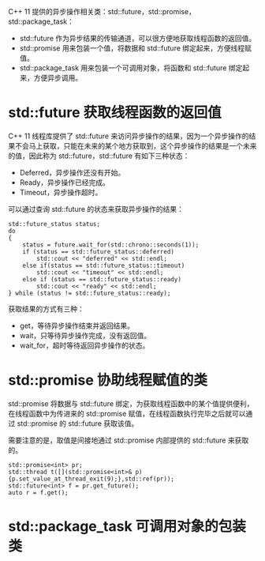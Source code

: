 C++ 11 提供的异步操作相关类：std::future，std::promise，std::package_task：

- std::future 作为异步结果的传输通道，可以很方便地获取线程函数的返回值。
- std::promise 用来包装一个值，将数据和 std::future 绑定起来，方便线程赋值。
- std::package_task 用来包装一个可调用对象，将函数和 std::future 绑定起来，方便异步调用。

# std::future 获取线程函数的返回值

C++ 11 线程库提供了 std::future 来访问异步操作的结果，因为一个异步操作的结果不会马上获取，只能在未来的某个地方获取到，这个异步操作的结果是一个未来的值，因此称为 std::future，std::future 有如下三种状态：

- Deferred，异步操作还没有开始。
- Ready，异步操作已经完成。
- Timeout，异步操作超时。

可以通过查询 std::future 的状态来获取异步操作的结果：

```
std::future_status status;
do
{
    status = future.wait_for(std::chrono::seconds(1));
    if (status == std::future_status::deferred)
    	std::cout << "deferred" << std::endl;
    else if(status == std::future_status::timeout)
    	std::cout << "timeout" << std::endl;
    else if (status == std::future_status::ready)
    	std::cout << "ready" << std::endl;
} while (status != std::future_status::ready);
```

获取结果的方式有三种：

- get，等待异步操作结束并返回结果。
- wait，只等待异步操作完成，没有返回值。
- wait_for，超时等待返回异步操作的状态。

# std::promise 协助线程赋值的类

std::promise  将数据与  std::future 绑定，为获取线程函数中的某个值提供便利，在线程函数中为传进来的 std::promise 赋值，在线程函数执行完毕之后就可以通过 std::promise 的 std::future  获取该值。

需要注意的是，取值是间接地通过  std::promise 内部提供的 std::future 来获取的。

```
std::promise<int> pr;
std::thread t([](std::promise<int>& p) {p.set_value_at_thread_exit(9);},std::ref(pr));
std::future<int> f = pr.get_future();
auto r = f.get();
```

# std::package_task 可调用对象的包装类













